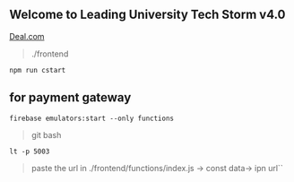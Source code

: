 ## Welcome to Leading University Tech Storm v4.0
[Deal.com](https://localhost:3000/register)
  
>./frontend
  
`npm run cstart`
  
## for payment gateway
  
`firebase emulators:start --only functions`
  
>git bash
  
`lt -p 5003`
  
>paste the url in ./frontend/functions/index.js  -> const data-> ipn url``
  
